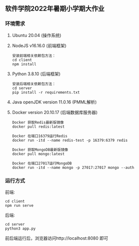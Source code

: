 ## 软件学院2022年暑期小学期大作业

### 环境需求

1. Ubuntu 20.04 (操作系统)

2. NodeJS v16.16.0 (前端框架)

   ```
   安装前端相关依赖包方法：
   cd client
   npm install
   ```

3. Python 3.8.10 (后端框架)

   ```
   安装后端相关依赖包方法：
   cd server
   pip install -r requirements.txt
   ```

3. Java openJDK version 11.0.16 (PMML解析)

4. Docker version 20.10.17 (后端数据库服务器)

   ```
   Docker 获取Redis最新版镜像
   docker pull redis:latest
   
   Docker 在端口16379运行Redis
   docker run -itd --name redis-test -p 16379:6379 redis
   
   Docker 获取MongoDB最新版镜像
   docker pull mongo:latest
   
   Docker 在端口27017运行MongoDB
   docker run -itd --name mongo -p 27017:27017 mongo --auth
   ```

   

   

### 运行方式

前端:
```
cd client
npm run serve
```
后端:
```
cd server
python3 app.py
```
前后端运行后，浏览器访问http://localhost:8080 即可

